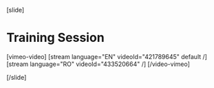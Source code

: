 [slide]
# Training Session

[vimeo-video]
[stream language="EN" videoId="421789645" default /]
[stream language="RO" videoId="433520664"  /]
[/video-vimeo]

[/slide]